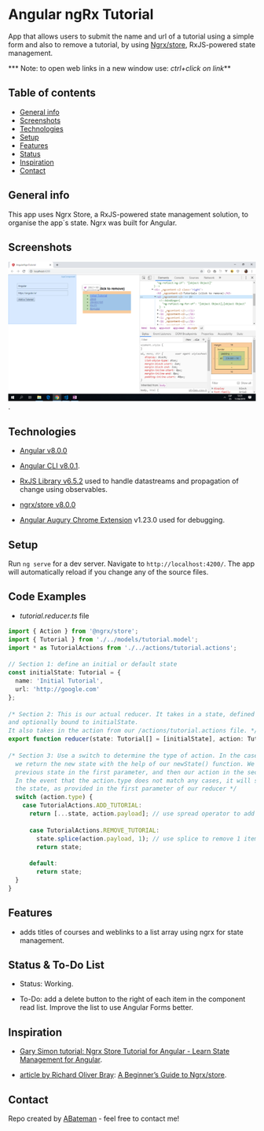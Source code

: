 # Angular ngRx Tutorial

App that allows users to submit the name and url of a tutorial using a simple form and also to remove a tutorial, by using [Ngrx/store](https://ngrx.io/), RxJS-powered state management.

*** Note: to open web links in a new window use: _ctrl+click on link_**

## Table of contents

* [General info](#general-info)
* [Screenshots](#screenshots)
* [Technologies](#technologies)
* [Setup](#setup)
* [Features](#features)
* [Status](#status)
* [Inspiration](#inspiration)
* [Contact](#contact)

## General info

This app uses Ngrx Store, a RxJS-powered state management solution, to organise the app`s state. Ngrx was built for Angular.

## Screenshots

![Example screenshot](./img/write-and-read-components.png).

## Technologies

* [Angular v8.0.0](https://angular.io/)

* [Angular CLI v8.0.1](https://cli.angular.io/).

* [RxJS Library v6.5.2](https://angular.io/guide/rx-library) used to handle datastreams and propagation of change using observables.

* [ngrx/store v8.0.0](https://ngrx.io/guide/store)

* [Angular Augury Chrome Extension](https://chrome.google.com/webstore/detail/augury/elgalmkoelokbchhkhacckoklkejnhcd) v1.23.0 used for debugging.

## Setup

Run `ng serve` for a dev server. Navigate to `http://localhost:4200/`. The app will automatically reload if you change any of the source files.

## Code Examples

* _tutorial.reducer.ts_ file

```typescript
import { Action } from '@ngrx/store';
import { Tutorial } from './../models/tutorial.model';
import * as TutorialActions from './../actions/tutorial.actions';

// Section 1: define an initial or default state
const initialState: Tutorial = {
  name: 'Initial Tutorial',
  url: 'http://google.com'
};

/* Section 2: This is our actual reducer. It takes in a state, defined as a Tutorial type
and optionally bound to initialState.
It also takes in the action from our /actions/tutorial.actions file. */
export function reducer(state: Tutorial[] = [initialState], action: TutorialActions.Actions) {

/* Section 3: Use a switch to determine the type of action. In the case of adding a tutorial,
  we return the new state with the help of our newState() function. We're simply passing in the
  previous state in the first parameter, and then our action in the second.
  In the event that the action.type does not match any cases, it will simply return
  the state, as provided in the first parameter of our reducer */
  switch (action.type) {
    case TutorialActions.ADD_TUTORIAL:
      return [...state, action.payload]; // use spread operator to add action.payload to the array (called state)

      case TutorialActions.REMOVE_TUTORIAL:
        state.splice(action.payload, 1); // use splice to remove 1 item
        return state;

      default:
        return state;
  }
}
```

## Features

* adds titles of courses and weblinks to a list array using ngrx for state management.  

## Status & To-Do List

* Status: Working.

* To-Do: add a delete button to the right of each item in the component read list. Improve the list to use Angular Forms better.

## Inspiration

* [Gary Simon tutorial: Ngrx Store Tutorial for Angular - Learn State Management for Angular](https://coursetro.com/posts/code/151/Angular-Ngrx-Store-Tutorial---Learn-Angular-State-Management).

* [article by Richard Oliver Bray](https://medium.com/@richbray): [A Beginner’s Guide to Ngrx/store](https://medium.com/stratajet-tech/a-beginners-guide-to-ngrx-store-bc2184d6d7f0).

## Contact

Repo created by [ABateman](https://www.andrewbateman.org) - feel free to contact me!
